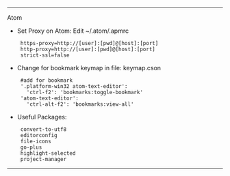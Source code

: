 
***  

Atom

 - Set Proxy on Atom: Edit ~/.atom/.apmrc

        https-proxy=http://[user]:[pwd]@[host]:[port]
        http-proxy=http://[user]:[pwd]@[host]:[port]
        strict-ssl=false


 - Change for bookmark keymap in file: keymap.cson

        #add for bookmark
        '.platform-win32 atom-text-editor':
          'ctrl-f2': 'bookmarks:toggle-bookmark'
        'atom-text-editor':
          'ctrl-alt-f2': 'bookmarks:view-all'

 - Useful Packages:

        convert-to-utf8
        editorconfig
        file-icons
        go-plus
        highlight-selected
        project-manager

***
